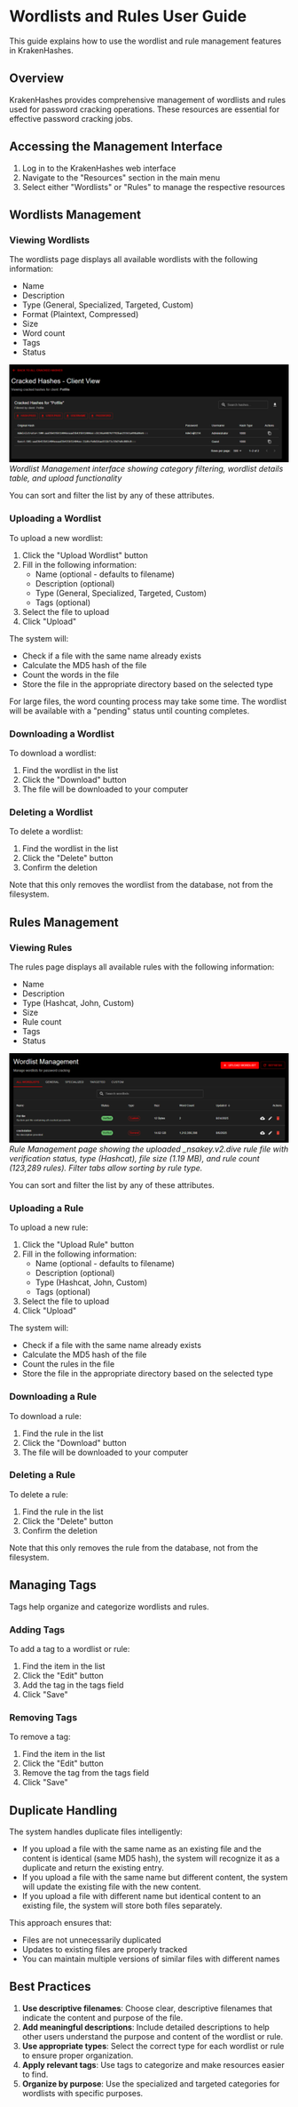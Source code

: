 # Wordlists and Rules User Guide

This guide explains how to use the wordlist and rule management features in KrakenHashes.

## Overview

KrakenHashes provides comprehensive management of wordlists and rules used for password cracking operations. These resources are essential for effective password cracking jobs.

## Accessing the Management Interface

1. Log in to the KrakenHashes web interface
2. Navigate to the "Resources" section in the main menu
3. Select either "Wordlists" or "Rules" to manage the respective resources

## Wordlists Management

### Viewing Wordlists

The wordlists page displays all available wordlists with the following information:
- Name
- Description
- Type (General, Specialized, Targeted, Custom)
- Format (Plaintext, Compressed)
- Size
- Word count
- Tags
- Status

![Wordlist Management Interface](../assets/images/screenshots/wordlist_management.png)
*Wordlist Management interface showing category filtering, wordlist details table, and upload functionality*

You can sort and filter the list by any of these attributes.

### Uploading a Wordlist

To upload a new wordlist:

1. Click the "Upload Wordlist" button
2. Fill in the following information:
   - Name (optional - defaults to filename)
   - Description (optional)
   - Type (General, Specialized, Targeted, Custom)
   - Tags (optional)
3. Select the file to upload
4. Click "Upload"

The system will:
- Check if a file with the same name already exists
- Calculate the MD5 hash of the file
- Count the words in the file
- Store the file in the appropriate directory based on the selected type

For large files, the word counting process may take some time. The wordlist will be available with a "pending" status until counting completes.

### Downloading a Wordlist

To download a wordlist:

1. Find the wordlist in the list
2. Click the "Download" button
3. The file will be downloaded to your computer

### Deleting a Wordlist

To delete a wordlist:

1. Find the wordlist in the list
2. Click the "Delete" button
3. Confirm the deletion

Note that this only removes the wordlist from the database, not from the filesystem.

## Rules Management

### Viewing Rules

The rules page displays all available rules with the following information:
- Name
- Description
- Type (Hashcat, John, Custom)
- Size
- Rule count
- Tags
- Status

![Rule Management Interface](../assets/images/screenshots/rule_management.png)
*Rule Management page showing the uploaded _nsakey.v2.dive rule file with verification status, type (Hashcat), file size (1.19 MB), and rule count (123,289 rules). Filter tabs allow sorting by rule type.*

You can sort and filter the list by any of these attributes.

### Uploading a Rule

To upload a new rule:

1. Click the "Upload Rule" button
2. Fill in the following information:
   - Name (optional - defaults to filename)
   - Description (optional)
   - Type (Hashcat, John, Custom)
   - Tags (optional)
3. Select the file to upload
4. Click "Upload"

The system will:
- Check if a file with the same name already exists
- Calculate the MD5 hash of the file
- Count the rules in the file
- Store the file in the appropriate directory based on the selected type

### Downloading a Rule

To download a rule:

1. Find the rule in the list
2. Click the "Download" button
3. The file will be downloaded to your computer

### Deleting a Rule

To delete a rule:

1. Find the rule in the list
2. Click the "Delete" button
3. Confirm the deletion

Note that this only removes the rule from the database, not from the filesystem.

## Managing Tags

Tags help organize and categorize wordlists and rules.

### Adding Tags

To add a tag to a wordlist or rule:

1. Find the item in the list
2. Click the "Edit" button
3. Add the tag in the tags field
4. Click "Save"

### Removing Tags

To remove a tag:

1. Find the item in the list
2. Click the "Edit" button
3. Remove the tag from the tags field
4. Click "Save"

## Duplicate Handling

The system handles duplicate files intelligently:

- If you upload a file with the same name as an existing file and the content is identical (same MD5 hash), the system will recognize it as a duplicate and return the existing entry.
- If you upload a file with the same name but different content, the system will update the existing file with the new content.
- If you upload a file with different name but identical content to an existing file, the system will store both files separately.

This approach ensures that:
- Files are not unnecessarily duplicated
- Updates to existing files are properly tracked
- You can maintain multiple versions of similar files with different names

## Best Practices

1. **Use descriptive filenames**: Choose clear, descriptive filenames that indicate the content and purpose of the file.
2. **Add meaningful descriptions**: Include detailed descriptions to help other users understand the purpose and content of the wordlist or rule.
3. **Use appropriate types**: Select the correct type for each wordlist or rule to ensure proper organization.
4. **Apply relevant tags**: Use tags to categorize and make resources easier to find.
5. **Organize by purpose**: Use the specialized and targeted categories for wordlists with specific purposes. 